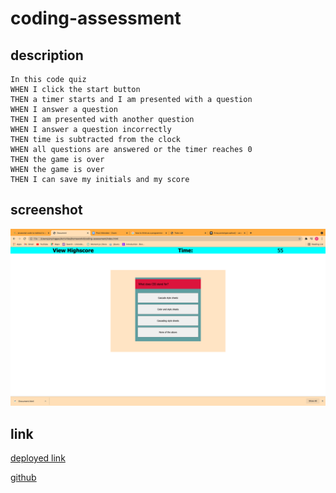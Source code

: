 # coding-assessment


## description 

```
In this code quiz
WHEN I click the start button
THEN a timer starts and I am presented with a question
WHEN I answer a question
THEN I am presented with another question
WHEN I answer a question incorrectly
THEN time is subtracted from the clock
WHEN all questions are answered or the timer reaches 0
THEN the game is over
WHEN the game is over
THEN I can save my initials and my score
```



## screenshot
![screen shot of my game](./assets/quiz.png)



## link 


[deployed link](https://yinping-520.github.io/coding-assessment/)

[github](https://github.com/yinping-520/coding-assessment/settings/pages)